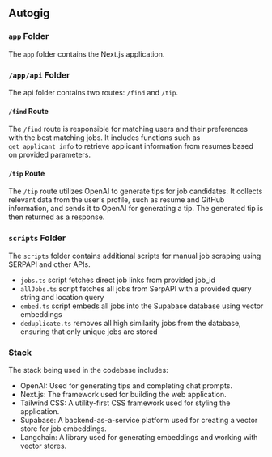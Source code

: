 ## Autogig

### `app` Folder

The `app` folder contains the Next.js application.

### `/app/api` Folder

The api folder contains two routes: `/find` and `/tip`.

#### `/find` Route

The `/find` route is responsible for matching users and their preferences with the best matching jobs. It includes functions such as `get_applicant_info` to retrieve applicant information from resumes based on provided parameters.

#### `/tip` Route

The `/tip` route utilizes OpenAI to generate tips for job candidates. It collects relevant data from the user's profile, such as resume and GitHub information, and sends it to OpenAI for generating a tip. The generated tip is then returned as a response.

### `scripts` Folder

The `scripts` folder contains additional scripts for manual job scraping using SERPAPI and other APIs.

- `jobs.ts` script fetches direct job links from provided job_id
- `allJobs.ts` script fetches all jobs from SerpAPI with a provided query string and location query
- `embed.ts` script embeds all jobs into the Supabase database using vector embeddings
- `deduplicate.ts` removes all high similarity jobs from the database, ensuring that only unique jobs are stored

### Stack

The stack being used in the codebase includes:

- OpenAI: Used for generating tips and completing chat prompts.
- Next.js: The framework used for building the web application.
- Tailwind CSS: A utility-first CSS framework used for styling the application.
- Supabase: A backend-as-a-service platform used for creating a vector store for job embeddings.
- Langchain: A library used for generating embeddings and working with vector stores.
